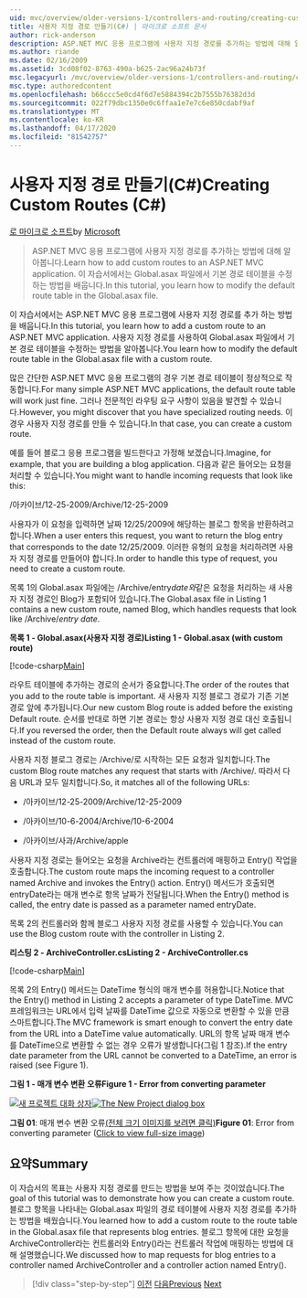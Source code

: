```yaml
---
uid: mvc/overview/older-versions-1/controllers-and-routing/creating-custom-routes-cs
title: 사용자 지정 경로 만들기(C#) | 마이크로 소프트 문서
author: rick-anderson
description: ASP.NET MVC 응용 프로그램에 사용자 지정 경로를 추가하는 방법에 대해 알아봅니다. 이 자습서에서는 Global.asax 파일에서 기본 경로 테이블을 수정하는 방법을 배웁니다.
ms.author: riande
ms.date: 02/16/2009
ms.assetid: 3cd08f02-8763-490a-b625-2ac96a24b73f
msc.legacyurl: /mvc/overview/older-versions-1/controllers-and-routing/creating-custom-routes-cs
msc.type: authoredcontent
ms.openlocfilehash: b66ccc5e0cd4f6d7e5884394c2b7555b76382d3d
ms.sourcegitcommit: 022f79dbc1350e0c6ffaa1e7e7c6e850cdabf9af
ms.translationtype: MT
ms.contentlocale: ko-KR
ms.lasthandoff: 04/17/2020
ms.locfileid: "81542757"
---
```

# <a name="creating-custom-routes-c"></a><span data-ttu-id="fc997-104">사용자 지정 경로 만들기(C#)</span><span class="sxs-lookup"><span data-stu-id="fc997-104">Creating Custom Routes (C#)</span></span>

<span data-ttu-id="fc997-105">[로 마이크로 소프트](https://github.com/microsoft)</span><span class="sxs-lookup"><span data-stu-id="fc997-105">by [Microsoft](https://github.com/microsoft)</span></span>

> <span data-ttu-id="fc997-106">ASP.NET MVC 응용 프로그램에 사용자 지정 경로를 추가하는 방법에 대해 알아봅니다.</span><span class="sxs-lookup"><span data-stu-id="fc997-106">Learn how to add custom routes to an ASP.NET MVC application.</span></span> <span data-ttu-id="fc997-107">이 자습서에서는 Global.asax 파일에서 기본 경로 테이블을 수정하는 방법을 배웁니다.</span><span class="sxs-lookup"><span data-stu-id="fc997-107">In this tutorial, you learn how to modify the default route table in the Global.asax file.</span></span>

<span data-ttu-id="fc997-108">이 자습서에서는 ASP.NET MVC 응용 프로그램에 사용자 지정 경로를 추가 하는 방법을 배웁니다.</span><span class="sxs-lookup"><span data-stu-id="fc997-108">In this tutorial, you learn how to add a custom route to an ASP.NET MVC application.</span></span> <span data-ttu-id="fc997-109">사용자 지정 경로를 사용하여 Global.asax 파일에서 기본 경로 테이블을 수정하는 방법을 알아봅니다.</span><span class="sxs-lookup"><span data-stu-id="fc997-109">You learn how to modify the default route table in the Global.asax file with a custom route.</span></span>

<span data-ttu-id="fc997-110">많은 간단한 ASP.NET MVC 응용 프로그램의 경우 기본 경로 테이블이 정상적으로 작동합니다.</span><span class="sxs-lookup"><span data-stu-id="fc997-110">For many simple ASP.NET MVC applications, the default route table will work just fine.</span></span> <span data-ttu-id="fc997-111">그러나 전문적인 라우팅 요구 사항이 있음을 발견할 수 있습니다.</span><span class="sxs-lookup"><span data-stu-id="fc997-111">However, you might discover that you have specialized routing needs.</span></span> <span data-ttu-id="fc997-112">이 경우 사용자 지정 경로를 만들 수 있습니다.</span><span class="sxs-lookup"><span data-stu-id="fc997-112">In that case, you can create a custom route.</span></span>

<span data-ttu-id="fc997-113">예를 들어 블로그 응용 프로그램을 빌드한다고 가정해 보겠습니다.</span><span class="sxs-lookup"><span data-stu-id="fc997-113">Imagine, for example, that you are building a blog application.</span></span> <span data-ttu-id="fc997-114">다음과 같은 들어오는 요청을 처리할 수 있습니다.</span><span class="sxs-lookup"><span data-stu-id="fc997-114">You might want to handle incoming requests that look like this:</span></span>

<span data-ttu-id="fc997-115">/아카이브/12-25-2009</span><span class="sxs-lookup"><span data-stu-id="fc997-115">/Archive/12-25-2009</span></span>

<span data-ttu-id="fc997-116">사용자가 이 요청을 입력하면 날짜 12/25/2009에 해당하는 블로그 항목을 반환하려고 합니다.</span><span class="sxs-lookup"><span data-stu-id="fc997-116">When a user enters this request, you want to return the blog entry that corresponds to the date 12/25/2009.</span></span> <span data-ttu-id="fc997-117">이러한 유형의 요청을 처리하려면 사용자 지정 경로를 만들어야 합니다.</span><span class="sxs-lookup"><span data-stu-id="fc997-117">In order to handle this type of request, you need to create a custom route.</span></span>

<span data-ttu-id="fc997-118">목록 1의 Global.asax 파일에는 /Archive/entry*date와*같은 요청을 처리하는 새 사용자 지정 경로인 Blog가 포함되어 있습니다.</span><span class="sxs-lookup"><span data-stu-id="fc997-118">The Global.asax file in Listing 1 contains a new custom route, named Blog, which handles requests that look like /Archive/*entry date*.</span></span>

<span data-ttu-id="fc997-119">**목록 1 - Global.asax(사용자 지정 경로)**</span><span class="sxs-lookup"><span data-stu-id="fc997-119">**Listing 1 - Global.asax (with custom route)**</span></span>

[!code-csharp[Main](creating-custom-routes-cs/samples/sample1.cs)]

<span data-ttu-id="fc997-120">라우트 테이블에 추가하는 경로의 순서가 중요합니다.</span><span class="sxs-lookup"><span data-stu-id="fc997-120">The order of the routes that you add to the route table is important.</span></span> <span data-ttu-id="fc997-121">새 사용자 지정 블로그 경로가 기존 기본 경로 앞에 추가됩니다.</span><span class="sxs-lookup"><span data-stu-id="fc997-121">Our new custom Blog route is added before the existing Default route.</span></span> <span data-ttu-id="fc997-122">순서를 반대로 하면 기본 경로는 항상 사용자 지정 경로 대신 호출됩니다.</span><span class="sxs-lookup"><span data-stu-id="fc997-122">If you reversed the order, then the Default route always will get called instead of the custom route.</span></span>

<span data-ttu-id="fc997-123">사용자 지정 블로그 경로는 /Archive/로 시작하는 모든 요청과 일치합니다.</span><span class="sxs-lookup"><span data-stu-id="fc997-123">The custom Blog route matches any request that starts with /Archive/.</span></span> <span data-ttu-id="fc997-124">따라서 다음 URL과 모두 일치합니다.</span><span class="sxs-lookup"><span data-stu-id="fc997-124">So, it matches all of the following URLs:</span></span>

- <span data-ttu-id="fc997-125">/아카이브/12-25-2009</span><span class="sxs-lookup"><span data-stu-id="fc997-125">/Archive/12-25-2009</span></span>

- <span data-ttu-id="fc997-126">/아카이브/10-6-2004</span><span class="sxs-lookup"><span data-stu-id="fc997-126">/Archive/10-6-2004</span></span>

- <span data-ttu-id="fc997-127">/아카이브/사과</span><span class="sxs-lookup"><span data-stu-id="fc997-127">/Archive/apple</span></span>

<span data-ttu-id="fc997-128">사용자 지정 경로는 들어오는 요청을 Archive라는 컨트롤러에 매핑하고 Entry() 작업을 호출합니다.</span><span class="sxs-lookup"><span data-stu-id="fc997-128">The custom route maps the incoming request to a controller named Archive and invokes the Entry() action.</span></span> <span data-ttu-id="fc997-129">Entry() 메서드가 호출되면 entryDate라는 매개 변수로 항목 날짜가 전달됩니다.</span><span class="sxs-lookup"><span data-stu-id="fc997-129">When the Entry() method is called, the entry date is passed as a parameter named entryDate.</span></span>

<span data-ttu-id="fc997-130">목록 2의 컨트롤러와 함께 블로그 사용자 지정 경로를 사용할 수 있습니다.</span><span class="sxs-lookup"><span data-stu-id="fc997-130">You can use the Blog custom route with the controller in Listing 2.</span></span>

<span data-ttu-id="fc997-131">**리스팅 2 - ArchiveController.cs**</span><span class="sxs-lookup"><span data-stu-id="fc997-131">**Listing 2 - ArchiveController.cs**</span></span>

[!code-csharp[Main](creating-custom-routes-cs/samples/sample2.cs)]

<span data-ttu-id="fc997-132">목록 2의 Entry() 메서드는 DateTime 형식의 매개 변수를 허용합니다.</span><span class="sxs-lookup"><span data-stu-id="fc997-132">Notice that the Entry() method in Listing 2 accepts a parameter of type DateTime.</span></span> <span data-ttu-id="fc997-133">MVC 프레임워크는 URL에서 입력 날짜를 DateTime 값으로 자동으로 변환할 수 있을 만큼 스마트합니다.</span><span class="sxs-lookup"><span data-stu-id="fc997-133">The MVC framework is smart enough to convert the entry date from the URL into a DateTime value automatically.</span></span> <span data-ttu-id="fc997-134">URL의 항목 날짜 매개 변수를 DateTime으로 변환할 수 없는 경우 오류가 발생합니다(그림 1 참조).</span><span class="sxs-lookup"><span data-stu-id="fc997-134">If the entry date parameter from the URL cannot be converted to a DateTime, an error is raised (see Figure 1).</span></span>

<span data-ttu-id="fc997-135">**그림 1 - 매개 변수 변환 오류**</span><span class="sxs-lookup"><span data-stu-id="fc997-135">**Figure 1 - Error from converting parameter**</span></span>

<span data-ttu-id="fc997-136">[![새 프로젝트 대화 상자](creating-custom-routes-cs/_static/image1.jpg)](creating-custom-routes-cs/_static/image1.png)</span><span class="sxs-lookup"><span data-stu-id="fc997-136">[![The New Project dialog box](creating-custom-routes-cs/_static/image1.jpg)](creating-custom-routes-cs/_static/image1.png)</span></span>

<span data-ttu-id="fc997-137">**그림 01**: 매개 변수 변환 오류[(전체 크기 이미지를 보려면 클릭)](creating-custom-routes-cs/_static/image2.png)</span><span class="sxs-lookup"><span data-stu-id="fc997-137">**Figure 01**: Error from converting parameter ([Click to view full-size image](creating-custom-routes-cs/_static/image2.png))</span></span>

## <a name="summary"></a><span data-ttu-id="fc997-138">요약</span><span class="sxs-lookup"><span data-stu-id="fc997-138">Summary</span></span>

<span data-ttu-id="fc997-139">이 자습서의 목표는 사용자 지정 경로를 만드는 방법을 보여 주는 것이었습니다.</span><span class="sxs-lookup"><span data-stu-id="fc997-139">The goal of this tutorial was to demonstrate how you can create a custom route.</span></span> <span data-ttu-id="fc997-140">블로그 항목을 나타내는 Global.asax 파일의 경로 테이블에 사용자 지정 경로를 추가하는 방법을 배웠습니다.</span><span class="sxs-lookup"><span data-stu-id="fc997-140">You learned how to add a custom route to the route table in the Global.asax file that represents blog entries.</span></span> <span data-ttu-id="fc997-141">블로그 항목에 대한 요청을 ArchiveController라는 컨트롤러와 Entry()라는 컨트롤러 작업에 매핑하는 방법에 대해 설명했습니다.</span><span class="sxs-lookup"><span data-stu-id="fc997-141">We discussed how to map requests for blog entries to a controller named ArchiveController and a controller action named Entry().</span></span>

> [!div class="step-by-step"]
> <span data-ttu-id="fc997-142">[이전](aspnet-mvc-controllers-overview-cs.md)
> [다음](creating-a-route-constraint-cs.md)</span><span class="sxs-lookup"><span data-stu-id="fc997-142">[Previous](aspnet-mvc-controllers-overview-cs.md)
[Next](creating-a-route-constraint-cs.md)</span></span>
